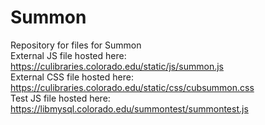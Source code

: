 # Summon
Repository for files for Summon<br>
External JS file hosted here: https://culibraries.colorado.edu/static/js/summon.js<br>
External CSS file hosted here: https://culibraries.colorado.edu/static/css/cubsummon.css<br>
Test JS file hosted here: https://libmysql.colorado.edu/summontest/summontest.js
